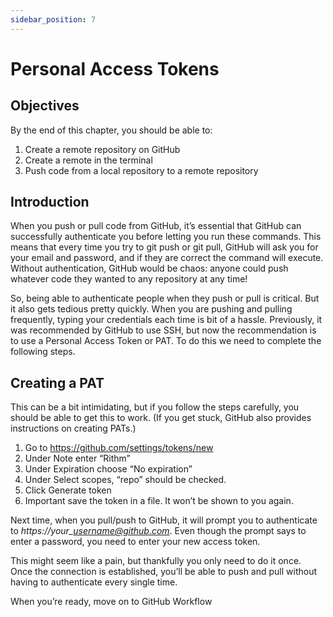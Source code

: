 ```yaml
---
sidebar_position: 7
---
```


# Personal Access Tokens

## Objectives

By the end of this chapter, you should be able to:

1. Create a remote repository on GitHub
2. Create a remote in the terminal
3. Push code from a local repository to a remote repository

## Introduction

When you push or pull code from GitHub, it’s essential that GitHub can successfully authenticate you before letting you run these commands. This means that every time you try to git push or git pull, GitHub will ask you for your email and password, and if they are correct the command will execute. Without authentication, GitHub would be chaos: anyone could push whatever code they wanted to any repository at any time!

So, being able to authenticate people when they push or pull is critical. But it also gets tedious pretty quickly. When you are pushing and pulling frequently, typing your credentials each time is bit of a hassle. Previously, it was recommended by GitHub to use SSH, but now the recommendation is to use a Personal Access Token or PAT. To do this we need to complete the following steps.

## Creating a PAT

This can be a bit intimidating, but if you follow the steps carefully, you should be able to get this to work. (If you get stuck, GitHub also provides instructions on creating PATs.)

1. Go to <https://github.com/settings/tokens/new>
2. Under Note enter “Rithm”
3. Under Expiration choose “No expiration”
4. Under Select scopes, “repo” should be checked.
5. Click Generate token
6. Important save the token in a file. It won’t be shown to you again.

Next time, when you pull/push to GitHub, it will prompt you to authenticate to *https://your_<username@github.com>*. Even though the prompt says to enter a password, you need to enter your new access token.

This might seem like a pain, but thankfully you only need to do it once. Once the connection is established, you’ll be able to push and pull without having to authenticate every single time.

When you’re ready, move on to GitHub Workflow
